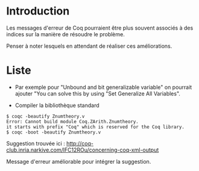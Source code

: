 # Introduction

Les messages d'erreur de Coq pourraient être plus souvent associés à des indices sur la manière de résoudre le problème.

Penser à noter lesquels en attendant de réaliser ces améliorations.

# Liste

- Par exemple pour "Unbound and bit generalizable variable" on pourrait ajouter "You can solve this by using "Set Generalize All Variables". 

- Compiler la bibliothèque standard
````
$ coqc -beautify Znumtheory.v
Error: Cannot build module Coq.ZArith.Znumtheory.
it starts with prefix "Coq" which is reserved for the Coq library.
$ coqc -boot -beautify Znumtheory.v
````

Suggestion trouvée ici : http://coq-club.inria.narkive.com/lFC12ROu/concerning-coq-xml-output

Message d'erreur améliorable pour intégrer la suggestion.
